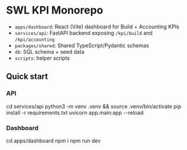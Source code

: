 # SWL KPI Monorepo

- `apps/dashboard`: React (Vite) dashboard for Build + Accounting KPIs
- `services/api`: FastAPI backend exposing `/kpi/build` and `/kpi/accounting`
- `packages/shared`: Shared TypeScript/Pydantic schemas
- `db`: SQL schema + seed data
- `scripts`: helper scripts

## Quick start

### API
cd services/api
python3 -m venv .venv && source .venv/bin/activate
pip install -r requirements.txt
uvicorn app.main:app --reload

### Dashboard
cd apps/dashboard
npm i
npm run dev
